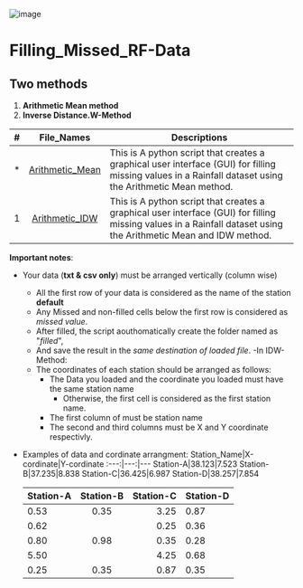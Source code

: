 ![image](https://github.com/DemisoDaba/Filling_Missed_RF-Data/assets/125874545/4473a5d8-c3b5-462f-b750-dd92db06cdb9)

# Filling_Missed_RF-Data

## Two methods
1. **Arithmetic Mean method**
2. **Inverse Distance.W-Method**

#|File_Names|Descriptions
---|:---:|---
*|[Arithmetic_Mean](./Arithmetic_Mean.py)| This is A python script that creates a graphical user interface (GUI) for filling missing values in a Rainfall dataset using the Arithmetic Mean method.
1|[Arithmetic_IDW](./Arithmetic-IDW-Method.py)| This is A python script that creates a graphical user interface (GUI) for filling missing values in a Rainfall dataset using the Arithmetic Mean and IDW method.

**Important notes**:
- Your data (**txt & csv only**) must be arranged vertically (column wise)
    - All the first row of your data is considered as the name of the station **default**
    - Any Missed and non-filled cells below the first row is considered as *missed value*.
    - After filled, the script aouthomatically create the folder named as "*filled*",
    - And save the result in the *same destination of loaded file*.
-In IDW-Method:
    - The coordinates of each station should be arranged as follows:
        - The Data you loaded and the coordinate you loaded must have the same station name
            - Otherwise, the first cell is considered as the first station name.
        - The first column of must be station name
        - The second and third columns must be X and Y coordinate respectivly.
- Examples of data and cordinate arrangment:
  Station_Name|X-cordinate|Y-cordinate
  :---:|---:|---
  Station-A|38.123|7.523
  Station-B|37.235|8.838
  Station-C|36.425|6.987
  Station-D|38.257|7.854

  Station-A|Station-B|Station-C|Station-D
  :---|:---:|---:|---
  0.53|0.35|3.25|0.87
  0.62||0.25|0.36
  0.80|0.98|0.35|0.28
  5.50||4.25|0.68
  0.25|0.35|0.87|0.35
  

  
